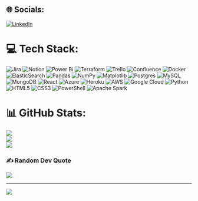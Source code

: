 
## 🌐 Socials:
[![LinkedIn](https://img.shields.io/badge/LinkedIn-%230077B5.svg?logo=linkedin&logoColor=white)](https://linkedin.com/in/sekos) 

# 💻 Tech Stack:
![Jira](https://img.shields.io/badge/jira-%230A0FFF.svg?style=plastic&logo=jira&logoColor=white) ![Notion](https://img.shields.io/badge/Notion-%23000000.svg?style=plastic&logo=notion&logoColor=white) ![Power Bi](https://img.shields.io/badge/power_bi-F2C811?style=plastic&logo=powerbi&logoColor=black) ![Terraform](https://img.shields.io/badge/terraform-%235835CC.svg?style=plastic&logo=terraform&logoColor=white) ![Trello](https://img.shields.io/badge/Trello-%23026AA7.svg?style=plastic&logo=Trello&logoColor=white) ![Confluence](https://img.shields.io/badge/confluence-%23172BF4.svg?style=plastic&logo=confluence&logoColor=white) ![Docker](https://img.shields.io/badge/docker-%230db7ed.svg?style=plastic&logo=docker&logoColor=white) ![ElasticSearch](https://img.shields.io/badge/-ElasticSearch-005571?style=plastic&logo=elasticsearch) ![Pandas](https://img.shields.io/badge/pandas-%23150458.svg?style=plastic&logo=pandas&logoColor=white) ![NumPy](https://img.shields.io/badge/numpy-%23013243.svg?style=plastic&logo=numpy&logoColor=white) ![Matplotlib](https://img.shields.io/badge/Matplotlib-%23ffffff.svg?style=plastic&logo=Matplotlib&logoColor=black) ![Postgres](https://img.shields.io/badge/postgres-%23316192.svg?style=plastic&logo=postgresql&logoColor=white) ![MySQL](https://img.shields.io/badge/mysql-%2300000f.svg?style=plastic&logo=mysql&logoColor=white) ![MongoDB](https://img.shields.io/badge/MongoDB-%234ea94b.svg?style=plastic&logo=mongodb&logoColor=white) ![React](https://img.shields.io/badge/react-%2320232a.svg?style=plastic&logo=react&logoColor=%2361DAFB) ![Azure](https://img.shields.io/badge/azure-%230072C6.svg?style=plastic&logo=microsoftazure&logoColor=white) ![Heroku](https://img.shields.io/badge/heroku-%23430098.svg?style=plastic&logo=heroku&logoColor=white) ![AWS](https://img.shields.io/badge/AWS-%23FF9900.svg?style=plastic&logo=amazon-aws&logoColor=white) ![Google Cloud](https://img.shields.io/badge/GoogleCloud-%234285F4.svg?style=plastic&logo=google-cloud&logoColor=white) ![Python](https://img.shields.io/badge/python-3670A0?style=plastic&logo=python&logoColor=ffdd54) ![HTML5](https://img.shields.io/badge/html5-%23E34F26.svg?style=plastic&logo=html5&logoColor=white) ![CSS3](https://img.shields.io/badge/css3-%231572B6.svg?style=plastic&logo=css3&logoColor=white) ![PowerShell](https://img.shields.io/badge/PowerShell-%235391FE.svg?style=plastic&logo=powershell&logoColor=white) ![Apache Spark](https://img.shields.io/badge/Apache%20Spark-FDEE21?style=plastic&logo=apachespark&logoColor=black)
# 📊 GitHub Stats:
![](https://github-readme-stats.vercel.app/api?username=zukui1984&theme=radical&hide_border=true&include_all_commits=false&count_private=false)<br/>
![](https://github-readme-streak-stats.herokuapp.com/?user=zukui1984&theme=radical&hide_border=true)<br/>
![](https://github-readme-stats.vercel.app/api/top-langs/?username=zukui1984&theme=radical&hide_border=true&include_all_commits=false&count_private=false&layout=compact)

### ✍️ Random Dev Quote
![](https://quotes-github-readme.vercel.app/api?type=horizontal&theme=radical)

---
[![](https://visitcount.itsvg.in/api?id=zukui1984&icon=0&color=1)](https://visitcount.itsvg.in)

<!-- Proudly created with GPRM ( https://gprm.itsvg.in ) -->
